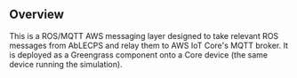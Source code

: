 ## Overview
This is a ROS/MQTT AWS messaging layer designed to take relevant ROS messages from AbLECPS and relay them to AWS IoT Core's MQTT broker. It is deployed as a Greengrass component onto a Core device (the same device running the simulation).